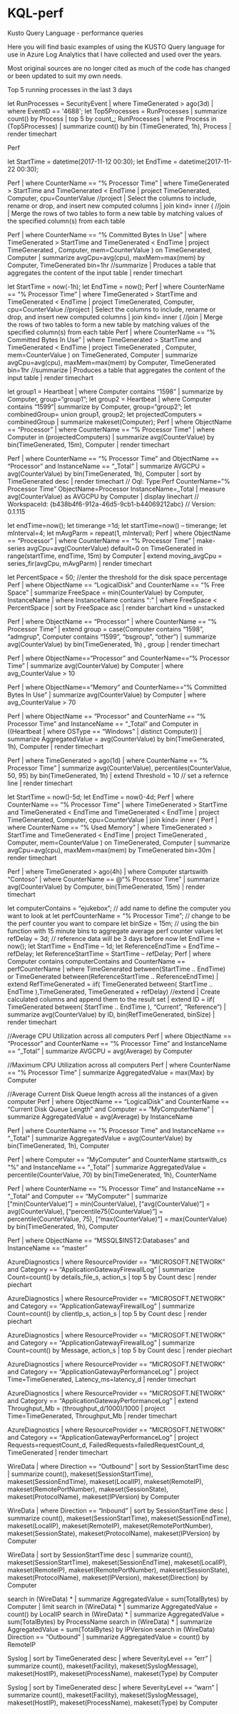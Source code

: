 # KQL-perf
Kusto Query Language - performance queries

Here you will find basic examples of using the KUSTO Query language for use in Azure Log Analytics that I have collected and used over the years.

Most original sources are no longer cited as much of the code has changed or been updated to suit my own needs.


Top 5 running processes in the last 3 days

let RunProcesses = SecurityEvent
| where TimeGenerated > ago(3d)
| where EventID == '4688';
let Top5Processes =
RunProcesses
| summarize count() by Process
| top 5 by count_;
RunProcesses
| where Process in (Top5Processes)
| summarize count() by bin (TimeGenerated, 1h), Process
| render timechart
 
Perf

let StartTime = datetime(2017-11-12 00:30);
let EndTime = datetime(2017-11-22 00:30);

Perf
| where CounterName == “% Processor Time”
| where TimeGenerated > StartTime and TimeGenerated < EndTime
| project TimeGenerated, Computer, cpu=CounterValue //project | Select the columns to include, rename or drop, and insert new computed columns
| join kind= inner ( //join | Merge the rows of two tables to form a new table by matching values of the specified column(s) from each table

Perf
| where CounterName == “% Committed Bytes In Use”
| where TimeGenerated > StartTime and TimeGenerated < EndTime
| project TimeGenerated , Computer, mem=CounterValue
) on TimeGenerated, Computer
| summarize avgCpu=avg(cpu), maxMem=max(mem) by Computer, TimeGenerated bin=1hr //summarize | Produces a table that aggregates the content of the input table
| render timechart
 
let StartTime = now(-1h);
let EndTime = now();
Perf
| where CounterName == “% Processor Time”
| where TimeGenerated > StartTime and TimeGenerated < EndTime
| project TimeGenerated, Computer, cpu=CounterValue //project | Select the columns to include, rename or drop, and insert new computed columns
| join kind= inner ( //join | Merge the rows of two tables to form a new table by matching values of the specified column(s) from each table
Perf
| where CounterName == “% Committed Bytes In Use”
| where TimeGenerated > StartTime and TimeGenerated < EndTime
| project TimeGenerated , Computer, mem=CounterValue
) on TimeGenerated, Computer
| summarize avgCpu=avg(cpu), maxMem=max(mem) by Computer, TimeGenerated bin=1hr //summarize | Produces a table that aggregates the content of the input table
| render timechart
 
let group1 = Heartbeat | where Computer contains “1598” | summarize by Computer, group=“group1”;
let group2 = Heartbeat | where Computer contains “1599”| summarize by Computer, group=“group2”;
let combinedGroup= union group1, group2;
let projectedComputers = combinedGroup | summarize makeset(Computer);
Perf
| where ObjectName == “Processor”
| where CounterName == “% Processor Time”
| where Computer in (projectedComputers)
| summarize avg(CounterValue) by bin(TimeGenerated, 15m), Computer
| render timechart
 
Perf
| where CounterName == “% Processor Time” and ObjectName == “Processor” and InstanceName == “_Total”
| summarize AVGCPU = avg(CounterValue) by bin(TimeGenerated, 1h), Computer
| sort by TimeGenerated desc
| render timechart
// Oql: Type:Perf CounterName=”% Processor Time” ObjectName=Processor InstanceName=_Total | measure avg(CounterValue) as AVGCPU by Computer | display linechart // WorkspaceId: {b438b4f6-912a-46d5-9cb1-b44069212abc} // Version: 0.1.115
 
let endTime=now();
let timerange =1d;
let startTime=now() – timerange;
let mInterval=4;
let mAvgParm = repeat(1, mInterval);
Perf
| where ObjectName == “Processor”
| where CounterName == “% Processor Time”
| make-series avgCpu=avg(CounterValue) default=0 on TimeGenerated in range(startTime, endTime, 15m) by Computer
| extend moving_avgCpu = series_fir(avgCpu, mAvgParm)
| render timechart
 
let PercentSpace = 50; //enter the threshold for the disk space percentage
Perf
| where ObjectName == “LogicalDisk” and CounterName == “% Free Space”
| summarize FreeSpace = min(CounterValue) by Computer, InstanceName
| where InstanceName contains “:”
| where FreeSpace < PercentSpace
| sort by FreeSpace asc
| render barchart kind = unstacked
 
Perf
| where ObjectName == “Processor”
| where CounterName == “% Processor Time”
| extend group = case(Computer contains “1598”, “admgrup”, Computer contains “1599”, “bsgroup”, “other”)
| summarize avg(CounterValue) by bin(TimeGenerated, 1h) , group
| render timechart
 
Perf
| where ObjectName==“Processor” and CounterName==“% Processor Time”
| summarize avg(CounterValue) by Computer | where avg_CounterValue > 10
 
Perf
| where ObjectName==“Memory” and CounterName==“% Committed Bytes In Use”
| summarize avg(CounterValue) by Computer | where avg_CounterValue > 70
 
Perf
| where ObjectName == “Processor” and CounterName == “% Processor Time” and InstanceName == “_Total” and Computer in ((Heartbeat
| where OSType == “Windows”
| distinct Computer))
| summarize AggregatedValue = avg(CounterValue) by bin(TimeGenerated, 1h), Computer
| render timechart
 
Perf
| where TimeGenerated > ago(1d)
| where CounterName == “% Processor Time”
| summarize avg(CounterValue), percentiles(CounterValue, 50, 95) by bin(TimeGenerated, 1h)
| extend Threshold = 10 // set a refernce line
| render timechart
 
let StartTime = now()-5d; let EndTime = now()-4d; Perf | where CounterName == “% Processor Time” | where TimeGenerated > StartTime and TimeGenerated < EndTime and TimeGenerated < EndTime | project TimeGenerated, Computer, cpu=CounterValue | join kind= inner ( Perf | where CounterName == “% Used Memory” | where TimeGenerated > StartTime and TimeGenerated < EndTime | project TimeGenerated , Computer, mem=CounterValue ) on TimeGenerated, Computer | summarize avgCpu=avg(cpu), maxMem=max(mem) by TimeGenerated bin=30m | render timechart
 

Perf | where TimeGenerated > ago(4h) | where Computer startswith “Contoso” | where CounterName == @“% Processor Time” | summarize avg(CounterValue) by Computer, bin(TimeGenerated, 15m) | render timechart
 
let computerContains = “ejukebox”; // add name to define the computer you want to look at
let perfCounterName = “% Processor Time”; // change to be the perf counter you want to compare
let binSize = 15m; // using the bin function with 15 minute bins to aggregate average perf counter values
let refDelay = 3d; // reference data will be 3 days before now
let EndTime = now();
let StartTime = EndTime – 1d;
let ReferenceEndTime = EndTime – refDelay;
let ReferenceStartTime = StartTime – refDelay;
Perf
| where Computer contains computerContains and CounterName == perfCounterName
| where TimeGenerated between(StartTime .. EndTime) or TimeGenerated between(ReferenceStartTime .. ReferenceEndTime)
| extend RefTimeGenerated = iif( TimeGenerated between( StartTime .. EndTime ),TimeGenerated, TimeGenerated + refDelay) //extend | Create calculated columns and append them to the result set
| extend ID = iif( TimeGenerated between( StartTime .. EndTime ), “Current”, “Reference”)
| summarize avg(CounterValue) by ID, bin(RefTimeGenerated, binSize)
| render timechart
 
//Average CPU Utilization across all computers
Perf 
| where ObjectName == “Processor” and CounterName == “% Processor Time” and InstanceName == “_Total” 
| summarize AVGCPU = avg(Average) by Computer
 
//Maximum CPU Utilization across all computers
Perf | where CounterName == “% Processor Time” | summarize AggregatedValue = max(Max) by Computer
 
//Average Current Disk Queue length across all the instances of a given computer
Perf 
| where ObjectName == “LogicalDisk” and CounterName == “Current Disk Queue Length” and Computer == “MyComputerName” 
| summarize AggregatedValue = avg(Average) by InstanceName
 
Perf 
| where CounterName == “% Processor Time” and InstanceName == “_Total” 
| summarize AggregatedValue = avg(CounterValue) by bin(TimeGenerated, 1h), Computer
  
Perf 
| where Computer == “MyComputer” and CounterName startswith_cs “%” and InstanceName == “_Total” 
| summarize AggregatedValue = percentile(CounterValue, 70) by bin(TimeGenerated, 1h), CounterName
 

Perf 
| where CounterName == “% Processor Time” and InstanceName == “_Total” and Computer == “MyComputer” 
| summarize [“min(CounterValue)”] = min(CounterValue), [“avg(CounterValue)”] = avg(CounterValue), [“percentile75(CounterValue)”] = percentile(CounterValue, 75), [“max(CounterValue)”] = max(CounterValue) by bin(TimeGenerated, 1h), Computer
 

Perf 
| where ObjectName == “MSSQL$INST2:Databases” and InstanceName == “master”

AzureDiagnostics
| where ResourceProvider == “MICROSOFT.NETWORK” and Category == “ApplicationGatewayFirewallLog”
| summarize Count=count() by details_file_s, action_s
| top 5 by Count desc
| render piechart
 
AzureDiagnostics
| where ResourceProvider == “MICROSOFT.NETWORK” and Category == “ApplicationGatewayFirewallLog”
| summarize Count=count() by clientIp_s, action_s
| top 5 by Count desc
| render piechart
 
AzureDiagnostics
| where ResourceProvider == “MICROSOFT.NETWORK” and Category == “ApplicationGatewayFirewallLog”
| summarize Count=count() by Message, action_s
| top 5 by Count desc
| render piechart
 
AzureDiagnostics
| where ResourceProvider == “MICROSOFT.NETWORK” and Category == “ApplicationGatewayPerformanceLog”
| project Time=TimeGenerated, Latency_ms=latency_d
| render timechart
 
AzureDiagnostics
| where ResourceProvider == “MICROSOFT.NETWORK” and Category == “ApplicationGatewayPerformanceLog”
| extend Throughput_Mb = (throughput_d/1000)/1000
| project Time=TimeGenerated, Throughput_Mb 
| render timechart
 
AzureDiagnostics
| where ResourceProvider == “MICROSOFT.NETWORK” and Category == “ApplicationGatewayPerformanceLog”
| project Requests=requestCount_d, FailedRequests=failedRequestCount_d, TimeGenerated 
| render timechart
 
WireData
| where Direction == “Outbound”
| sort by SessionStartTime desc
| summarize count(), makeset(SessionStartTime), makeset(SessionEndTime), makeset(LocalIP), makeset(RemoteIP), makeset(RemotePortNumber), makeset(SessionState), makeset(ProtocolName), makeset(IPVersion) by Computer
 

WireData
| where Direction == “Inbound”
| sort by SessionStartTime desc
| summarize count(), makeset(SessionStartTime), makeset(SessionEndTime), makeset(LocalIP), makeset(RemoteIP), makeset(RemotePortNumber), makeset(SessionState), makeset(ProtocolName), makeset(IPVersion) by Computer
 

WireData
| sort by SessionStartTime desc
| summarize count(), makeset(SessionStartTime), makeset(SessionEndTime), makeset(LocalIP), makeset(RemoteIP), makeset(RemotePortNumber), makeset(SessionState), makeset(ProtocolName), makeset(IPVersion), makeset(Direction) by Computer
 
search in (WireData) * | summarize AggregatedValue = sum(TotalBytes) by Computer | limit
search in (WireData) * | summarize AggregatedValue = count() by LocalIP
search in (WireData) * | summarize AggregatedValue = sum(TotalBytes) by ProcessName
search in (WireData) * | summarize AggregatedValue = sum(TotalBytes) by IPVersion
search in (WireData) Direction == “Outbound” | summarize AggregatedValue = count() by RemoteIP

Syslog | sort by TimeGenerated desc
| where SeverityLevel == “err”
| summarize count(), makeset(Facility), makeset(SyslogMessage), makeset(HostIP), makeset(ProcessName), makeset(Type) by Computer

Syslog | sort by TimeGenerated desc
| where SeverityLevel == “warn”
| summarize count(), makeset(Facility), makeset(SyslogMessage), makeset(HostIP), makeset(ProcessName), makeset(Type) by Computer
